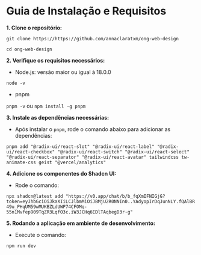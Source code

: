 # Guia de Instalação e Requisitos

**1. Clone o repositório:**

`git clone https://https://github.com/annaclaratxm/ong-web-design`

`cd ong-web-design`

**2. Verifique os requisitos necessários:**

- Node.js: versão maior ou igual à 18.0.0

`node -v`

- pnpm

`pnpm -v` ou `npm install -g pnpm`

**3. Instale as dependências necessárias:**

- Após instalar o `pnpm`, rode o comando abaixo para adicionar as dependências:

`pnpm add "@radix-ui/react-slot" "@radix-ui/react-label" "@radix-ui/react-checkbox" "@radix-ui/react-switch" "@radix-ui/react-select" "@radix-ui/react-separator" "@radix-ui/react-avatar" tailwindcss tw-animate-css geist "@vercel/analytics"`

**4. Adicione os componentes do Shadcn UI:**

- Rode o comando:

`npx shadcn@latest add "https://v0.app/chat/b/b_fqXmIFNIGjG?token=eyJhbGciOiJkaXIiLCJlbmMiOiJBMjU2R0NNIn0..YAdyopIrDqJunNLY.fQAlBR49u_PHqUM59wMUKBZLdUWP74CFOMq-55n1Mvfep909TqZR3LqfO3c.iW3JCHq6EDlTAqbegD3r-g"`

**5. Rodando a aplicação em ambiente de desenvolvimento:**

- Execute o comando:

`npm run dev`
